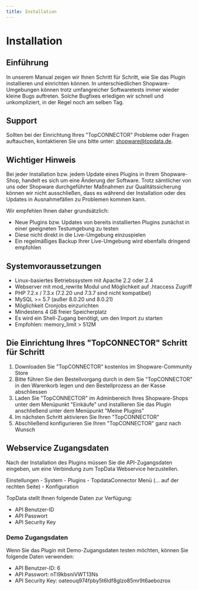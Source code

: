```yaml
---
title: Installation
---
```



# Installation

## Einführung

In unserem Manual zeigen wir Ihnen Schritt für Schritt, wie Sie das Plugin installieren und einrichten können. In unterschiedlichen Shopware-Umgebungen können trotz umfangreicher Softwaretests immer wieder kleine Bugs auftreten. Solche Bugfixes erledigen wir schnell und unkompliziert, in der Regel noch am selben Tag.

## Support

Sollten bei der Einrichtung Ihres "TopCONNECTOR" Probleme oder Fragen auftauchen, kontaktieren Sie uns bitte unter: shopware@topdata.de.

## Wichtiger Hinweis

Bei jeder Installation bzw. jedem Update eines Plugins in Ihrem Shopware-Shop, handelt es sich um eine Änderung der Software. Trotz sämtlicher von uns oder Shopware durchgeführter Maßnahmen zur Qualitätssicherung können wir nicht ausschließen, dass es während der Installation oder des Updates in Ausnahmefällen zu Problemen kommen kann.

Wir empfehlen Ihnen daher grundsätzlich:
* Neue Plugins bzw. Updates von bereits installierten Plugins zunächst in einer geeigneten Testumgebung zu testen
* Diese nicht direkt in die Live-Umgebung einzuspielen
* Ein regelmäßiges Backup Ihrer Live-Umgebung wird ebenfalls dringend empfohlen

## Systemvoraussetzungen

* Linux-basiertes Betriebssystem mit Apache 2.2 oder 2.4
* Webserver mit mod_rewrite Modul und Möglichkeit auf .htaccess Zugriff
* PHP 7.2.x / 7.3.x (7.2.20 und 7.3.7 sind nicht kompatibel)
* MySQL >= 5.7 (außer 8.0.20 und 8.0.21)
* Möglichkeit Cronjobs einzurichten
* Mindestens 4 GB freier Speicherplatz
* Es wird ein Shell-Zugang benötigt, um den Import zu starten
* Empfohlen: memory_limit > 512M


## Die Einrichtung Ihres "TopCONNECTOR" Schritt für Schritt

1. Downloaden Sie "TopCONNECTOR" kostenlos im Shopware-Community Store
2. Bitte führen Sie den Bestellvorgang durch in dem Sie "TopCONNECTOR" in den Warenkorb legen und den Bestellprozess an der Kasse abschliessen
3. Laden Sie "TopCONNECTOR" im Adminbereich Ihres Shopware-Shops unter dem Menüpunkt "Einkäufe" und installieren Sie das Plugin anschließend unter dem Menüpunkt "Meine Plugins"
4. Im nächsten Schritt aktivieren Sie Ihren "TopCONNECTOR"
5. Abschließend konfigurieren Sie Ihren "TopCONNECTOR" ganz nach Wunsch



## Webservice Zugangsdaten
Nach der Installation des Plugins müssen Sie die API-Zugangsdaten eingeben, um eine Verbindung zum TopData Webservice herzustellen.

Einstellungen - System - Plugins - TopdataConnector Menü (... auf der rechten Seite) - Konfiguration

TopData stellt Ihnen folgende Daten zur Verfügung:

- API Benutzer-ID
- API Passwort
- API Security Key

### Demo Zugangsdaten

Wenn Sie das Plugin mit Demo-Zugangsdaten testen möchten, können Sie folgende Daten verwenden:

- API Benutzer-ID: 6
- API Passwort: nTI9kbsniVWT13Ns
- API Security Key: oateouq974fpby5t6ldf8glzo85mr9t6aebozrox